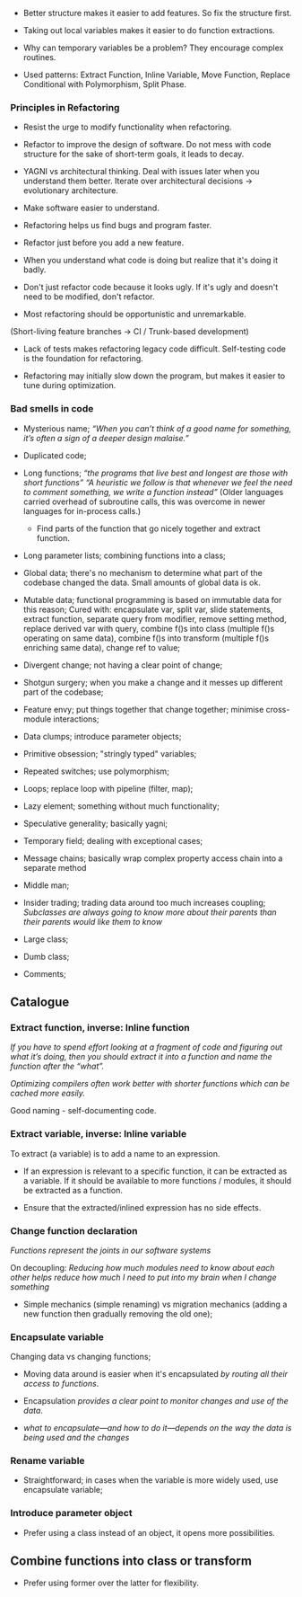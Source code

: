 - Better structure makes it easier to add features. So fix the structure first.

- Taking out local variables makes it easier to do function extractions.

- Why can temporary variables be a problem? They encourage complex routines.

- Used patterns: Extract Function, Inline Variable, Move Function, Replace Conditional with Polymorphism, Split Phase.

### Principles in Refactoring

- Resist the urge to modify functionality when refactoring.

- Refactor to improve the design of software. 
  Do not mess with code structure for the sake of short-term goals, it leads to decay.

- YAGNI vs architectural thinking. 
  Deal with issues later when you understand them better. 
  Iterate over architectural decisions -> evolutionary architecture.

- Make software easier to understand.

- Refactoring helps us find bugs and program faster.

- Refactor just before you add a new feature.

- When you understand what code is doing but realize that it's doing it badly.

- Don't just refactor code because it looks ugly. 
  If it's ugly and doesn't need to be modified, don't refactor.

- Most refactoring should be opportunistic and unremarkable.
 
(Short-living feature branches -> CI / Trunk-based development)

- Lack of tests makes refactoring legacy code difficult.
  Self-testing code is the foundation for refactoring.

- Refactoring may initially slow down the program, but makes it easier to tune during optimization.

### Bad smells in code

- Mysterious name; _“When you can’t think of a good name for something, it’s often a sign of a deeper design malaise.”_

- Duplicated code; 

- Long functions; _“the programs that live best and longest are those with short functions”_
  _“A heuristic we follow is that whenever we feel the need to comment something, we write a function instead”_
  (Older languages carried overhead of subroutine calls, this was overcome in newer languages for in-process calls.)
  - Find parts of the function that go nicely together and extract function.

- Long parameter lists; combining functions into a class;

- Global data; there's no mechanism to determine what part of the codebase changed the data.
  Small amounts of global data is ok.

- Mutable data; functional programming is based on immutable data for this reason;
  Cured with: encapsulate var, split var, slide statements, extract function, 
              separate query from modifier, remove setting method, replace derived var with query,
              combine f()s into class (multiple f()s operating on same data), combine f()s into transform (multiple f()s enriching same data), change ref to value;

- Divergent change; not having a clear point of change;

- Shotgun surgery; when you make a change and it messes up different part of the codebase;

- Feature envy; put things together that change together; minimise cross-module interactions;

- Data clumps; introduce parameter objects;

- Primitive obsession; "stringly typed" variables;

- Repeated switches; use polymorphism;

- Loops; replace loop with pipeline (filter, map);

- Lazy element; something without much functionality;

- Speculative generality; basically yagni;

- Temporary field; 
  dealing with exceptional cases;

- Message chains;
  basically wrap complex property access chain into a separate method

- Middle man;

- Insider trading; 
  trading data around too much increases coupling;
  _Subclasses are always going to know more about their parents than their parents would like them to know_

- Large class;

- Dumb class;

- Comments;

## Catalogue

### Extract function, inverse: Inline function

_If you have to spend effort looking at a fragment of code and figuring out what it’s doing, then you should extract it into a function and name the function after the “what”._

_Optimizing compilers often work better with shorter functions which can be cached more easily._

Good naming - self-documenting code.

### Extract variable, inverse: Inline variable

To extract (a variable) is to add a name to an expression.

- If an expression is relevant to a specific function, it can be extracted as a variable. If it should be available to more functions / modules, it should be extracted as a function.

- Ensure that the extracted/inlined expression has no side effects.

### Change function declaration

_Functions represent the joints in our software systems_

On decoupling: _Reducing how much modules need to know about each other helps reduce how much I need to put into my brain when I change something_

- Simple mechanics (simple renaming) vs migration mechanics (adding a new function then gradually removing the old one);

### Encapsulate variable

Changing data vs changing functions;

- Moving data around is easier when it's encapsulated _by routing all their access to functions_.

- Encapsulation _provides a clear point to monitor changes and use of the data_.

- _what to encapsulate—and how to do it—depends on the way the data is being used and the changes_

### Rename variable

- Straightforward; in cases when the variable is more widely used, use encapsulate variable;

### Introduce parameter object

- Prefer using a class instead of an object, it opens more possibilities.

## Combine functions into class or transform

- Prefer using former over the latter for flexibility.

